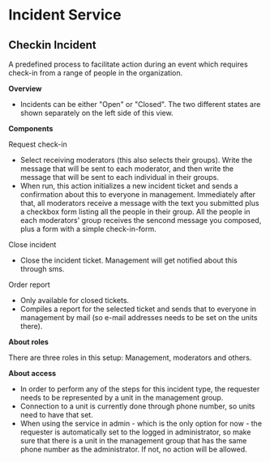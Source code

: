 Incident Service
============
## Checkin Incident ##

A predefined process to facilitate action during an event which requires check-in from a range of people in the organization.

**Overview**

* Incidents can be either "Open" or "Closed". The two different states are shown separately on the left side of this view.

**Components**

Request check-in
* Select receiving moderators (this also selects their groups). Write the message that will be sent to each moderator, and then write the message that will be sent to each individual in their groups.
* When run, this action initializes a new incident ticket and sends a confirmation about this to everyone in management. Immediately after that, all moderators receive a message with the text you submitted plus a checkbox form listing all the people in their group. All the people in each moderators' group receives the sencond message you composed, plus a form with a simple check-in-form.

Close incident
* Close the incident ticket. Management will get notified about this through sms.

Order report
* Only available for closed tickets.
* Compiles a report for the selected ticket and sends that to everyone in management by mail (so e-mail addresses needs to be set on the units there).

**About roles**

There are three roles in this setup: Management, moderators and others.

**About access**

* In order to perform any of the steps for this incident type, the requester needs to be represented by a unit in the management group.
* Connection to a unit is currently done through phone number, so units need to have that set.
* When using the service in admin - which is the only option for now - the requester is automatically set to the logged in administrator, so make sure that there is a unit in the management group that has the same phone number as the administrator. If not, no action will be allowed.
